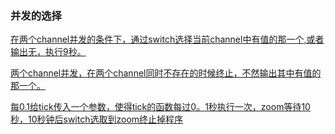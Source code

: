 ### 并发的选择

[在两个channel并发的条件下，通过switch选择当前channel中有值的那一个,或者输出无，执行9秒。](main.go)

[两个channel并发，在两个channel同时不存在的时候终止，不然输出其中有值的那一个。](remember_to_close_channel.go)

[每0.1给tick传入一个参数，使得tick的函数每过0。1秒执行一次，zoom等待10秒，10秒钟后switch选取到zoom终止掉程序]()
